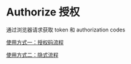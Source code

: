 # Authorize 授权

通过浏览器请求获取 token 和 authorization codes

[使用方式一：授权码流程](../概念介绍/OAuth2授权流程/AuthorizationCode.md)

[使用方式二：隐式流程](../概念介绍/OAuth2授权流程/Implicit.md)

